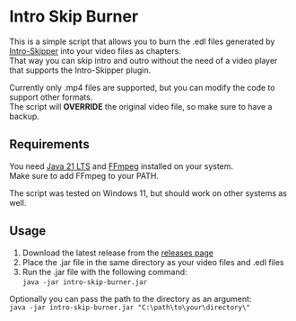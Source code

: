 # Intro Skip Burner

This is a simple script that allows you to burn the .edl files generated by [Intro-Skipper](https://github.com/intro-skipper/intro-skipper) into your video files as chapters. <br>
That way you can skip intro and outro without the need of a video player that supports the Intro-Skipper plugin. <br>

Currently only .mp4 files are supported, but you can modify the code to support other formats. <br>
The script will **OVERRIDE** the original video file, so make sure to have a backup. <br>

## Requirements

You need [Java 21 LTS](https://www.oracle.com/de/java/technologies/downloads/#java21) and [FFmpeg](https://ffmpeg.org/download.html) installed on your system. <br>
Make sure to add FFmpeg to your PATH. <br>

The script was tested on Windows 11, but should work on other systems as well. <br>

## Usage

1. Download the latest release from the [releases page](https://github.com/MCmoderSD/Intro-Skip-Burner/releases/latest)
2. Place the .jar file in the same directory as your video files and .edl files
3. Run the .jar file with the following command: <br>
   `java -jar intro-skip-burner.jar`

Optionally you can pass the path to the directory as an argument: <br>
`java -jar intro-skip-burner.jar "C:\path\to\your\directory\"`